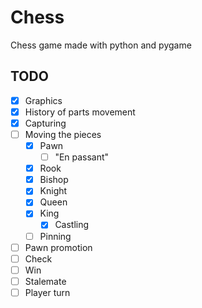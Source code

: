 # Chess
Chess game made with python and pygame

## TODO

- [x] Graphics
- [x] History of parts movement
- [x] Capturing
- [ ] Moving the pieces
  - [x] Pawn
    - [ ] "En passant"
  - [x] Rook
  - [x] Bishop
  - [x] Knight
  - [x] Queen
  - [x] King
    - [x] Castling 
  - [ ] Pinning
- [ ] Pawn promotion
- [ ] Check
- [ ] Win
- [ ] Stalemate
- [ ] Player turn

